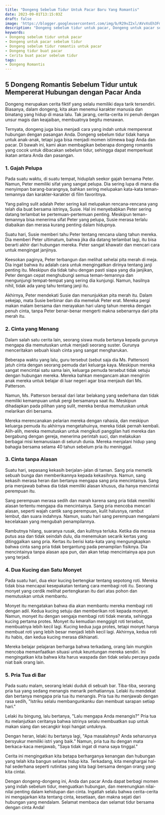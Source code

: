 ```yaml
---
title: "Dongeng Sebelum Tidur Untuk Pacar Baru Yang Romantis"
date: 2023-09-01T13:15:03Z
draft: false
image: 'https://blogger.googleusercontent.com/img/b/R29vZ2xl/AVvXsEh3Fm9LgHjT5D1z3bX6xo2wCMUThWgKT-F1Ig10NNBFH3hHB1jKOyeLhjMqh6bRn08OGT3XPqLTYnvy2UEKvgCRkdpObQB2hAlr_5QUi-03g9xs4LdMlflrsAX5v204IW7OxdxlSqTe5wU9txAl9yNZr-WgRFwlmymR-yJna-VjH7gHtTvtF1HBd8ubLdk/s360/dongeng-romantis-sebelum-tidur.jpg'
description: "Dongeng sebelum tidur untuk pacar, Dongeng untuk pacar sebelum tidur, Dongeng sebelum tidur romantis untuk pacar, Dongeng tidur buat pacar, Cerita buat pacar sebelum tidur."
keywords:
- Dongeng sebelum tidur untuk pacar
- Dongeng untuk pacar sebelum tidur
- Dongeng sebelum tidur romantis untuk pacar
- Dongeng tidur buat pacar
- Cerita buat pacar sebelum tidur
tags:
- Dongeng Romantis
---
```


## 5 Dongeng Romantis Sebelum Tidur untuk Mempererat Hubungan dengan Pacar Anda

Dongeng merupakan cerita fiktif yang selalu memiliki daya tarik tersendiri. Biasanya, dalam dongeng, kita akan menemui karakter manusia dan binatang yang hidup di masa lalu. Tak jarang, cerita-cerita ini penuh dengan unsur magis dan keajaiban, membuatnya begitu menawan.

Ternyata, dongeng juga bisa menjadi cara yang indah untuk mempererat hubungan dengan pasangan Anda. Dongeng sebelum tidur tidak hanya untuk anak-anak, tetapi juga bisa menjadi momen istimewa bagi Anda dan pacar. Di bawah ini, kami akan membagikan beberapa dongeng romantis yang cocok untuk dibacakan sebelum tidur, sehingga dapat memperkuat ikatan antara Anda dan pasangan.

### 1. Gajah Pelupa

Pada suatu waktu, di suatu tempat, hiduplah seekor gajah bernama Peter. Namun, Peter memiliki sifat yang sangat pelupa. Dia sering lupa di mana dia menyimpan barang-barangnya, bahkan sering melupakan kata-kata teman-temannya dan karakter-karakter di film favoritnya.

Yang paling sulit adalah Peter sering kali melupakan rencana-rencana yang telah dia buat bersama istrinya, Susie. Hal ini menyebabkan Peter sering datang terlambat ke pertemuan-pertemuan penting. Meskipun teman-temannya bisa menerima sifat Peter yang pelupa, Susie merasa terlalu diabaikan dan merasa kurang penting dalam hidupnya.

Suatu hari, Susie memberi tahu Peter tentang rencana ulang tahun mereka. Dia memberi Peter ultimatum, bahwa jika dia datang terlambat lagi, itu bisa berarti akhir dari hubungan mereka. Peter sangat khawatir dan mencari cara untuk mengingat janjinya.

Keesokan paginya, Peter terbangun dan melihat sehelai pita merah di meja. Dia ingat bahwa itu adalah cara untuk mengingatkan dirinya tentang janji penting itu. Meskipun dia tidak tahu dengan pasti siapa yang dia janjikan, Peter dengan cepat menghubungi semua teman-temannya dan mengunjungi tempat-tempat yang sering dia kunjungi. Namun, hasilnya nihil, tidak ada yang tahu tentang janji itu.

Akhirnya, Peter mendekati Susie dan menunjukkan pita merah itu. Dalam sekejap, mata Susie berbinar dan dia memeluk Peter erat. Mereka pergi makan malam bersama dan merayakan hari ulang tahun mereka dengan penuh cinta, tanpa Peter benar-benar mengerti makna sebenarnya dari pita merah itu.

### 2. Cinta yang Menang

Dalam salah satu cerita lain, seorang siswa muda bertanya kepada gurunya mengapa dia memutuskan untuk menjadi seorang suster. Gurunya menceritakan sebuah kisah cinta yang sangat mengharukan.

Beberapa waktu yang lalu, guru tersebut (sebut saja dia Ms. Patterson) jatuh cinta dengan seorang pemuda dari keluarga kaya. Meskipun mereka sangat mencintai satu sama lain, keluarga pemuda tersebut tidak setuju dengan hubungan mereka. Mereka bahkan mengancam akan mengirim anak mereka untuk belajar di luar negeri agar bisa menjauh dari Ms. Patterson.

Namun, Ms. Patterson berasal dari latar belakang yang sederhana dan tidak memiliki kemampuan untuk pergi bersamanya saat itu. Meskipun dihadapkan pada pilihan yang sulit, mereka berdua memutuskan untuk melarikan diri bersama.

Mereka merencanakan pelarian mereka dengan rahasia, dan meskipun keluarga pemuda itu akhirnya mengetahuinya, mereka tidak pernah kembali. Alih-alih, mereka memutuskan untuk mengikuti panggilan hati mereka dan bergabung dengan gereja, menerima perintah suci, dan melakukan berbagai misi kemanusiaan di seluruh dunia. Mereka menjalani hidup yang bahagia bersama selama 40 tahun sebelum pria itu meninggal.

### 3. Cinta tanpa Alasan

Suatu hari, sepasang kekasih berjalan-jalan di taman. Sang pria memetik sebuah bunga dan memberikannya kepada kekasihnya. Namun, sang kekasih merasa heran dan bertanya mengapa sang pria mencintainya. Sang pria menjawab bahwa dia tidak memiliki alasan khusus, dia hanya mencintai perempuan itu.

Sang perempuan merasa sedih dan marah karena sang pria tidak memiliki alasan tertentu mengapa dia mencintainya. Sang pria mencoba mencari alasan, seperti wajah cantik sang perempuan, kulit halusnya, rambut lembut, dan suara indahnya. Namun, suatu hari sang perempuan mengalami kecelakaan yang mengubah penampilannya.

Rambutnya hilang, suaranya rusak, dan kulitnya terluka. Ketika dia merasa putus asa dan tidak seindah dulu, dia menemukan secarik kertas yang ditinggalkan sang pria. Kertas itu berisi kata-kata yang mengungkapkan bahwa cinta sang pria tidak bergantung pada penampilan fisiknya. Dia mencintainya tanpa alasan apa pun, dan akan tetap mencintainya apa pun yang terjadi.

### 4. Dua Kucing dan Satu Monyet

Pada suatu hari, dua ekor kucing bertengkar tentang sepotong roti. Mereka tidak bisa mencapai kesepakatan tentang cara membagi roti itu. Seorang monyet yang cerdik melihat pertengkaran itu dari atas pohon dan memutuskan untuk membantu.

Monyet itu mengatakan bahwa dia akan membantu mereka membagi roti dengan adil. Kedua kucing setuju dan memberikan roti kepada monyet. Namun, monyet itu dengan sengaja membagi roti tidak merata, sehingga kucing pertama protes. Monyet itu kemudian menggigit roti tersebut, membuatnya lebih kecil lagi. Kucing kedua juga protes, tetapi monyet hanya membuat roti yang lebih besar menjadi lebih kecil lagi. Akhirnya, kedua roti itu habis, dan kedua kucing merasa dikhianati.

Mereka belajar pelajaran berharga bahwa terkadang, orang lain mungkin mencoba memanfaatkan situasi untuk keuntungan mereka sendiri. Ini mengingatkan kita bahwa kita harus waspada dan tidak selalu percaya pada niat baik orang lain.

### 5. Pria Tua di Bar

Pada suatu malam, seorang lelaki duduk di sebuah bar. Tiba-tiba, seorang pria tua yang sedang menangis menarik perhatiannya. Lelaki itu mendekat dan bertanya mengapa pria tua itu menangis. Pria tua itu menjawab dengan rasa sedih, "Istriku selalu membangunkanku dan membuat sarapan setiap hari."

Lelaki itu bingung, lalu bertanya, "Lalu mengapa Anda menangis?" Pria tua itu melanjutkan ceritanya bahwa istrinya selalu membuatkan sup untuk makan siang dan secangkir kopi hangat untuknya.

Dengan heran, lelaki itu bertanya lagi, "Apa masalahnya? Anda seharusnya bersyukur memiliki istri yang baik." Namun, pria tua itu dengan mata berkaca-kaca menjawab, "Saya tidak ingat di mana saya tinggal."

Cerita ini mengingatkan kita betapa berharganya kenangan dan hubungan yang telah kita bangun selama hidup kita. Terkadang, kita menghargai hal-hal sederhana seperti rutinitas yang kita bagi bersama dengan orang yang kita cintai.

Dengan dongeng-dongeng ini, Anda dan pacar Anda dapat berbagi momen yang indah sebelum tidur, menguatkan hubungan, dan merenungkan nilai-nilai penting dalam kehidupan dan cinta. Ingatlah selalu bahwa cerita-cerita ini mengajarkan kita tentang cinta, kesetiaan, dan makna sejati dari hubungan yang mendalam. Selamat membaca dan selamat tidur bersama dengan cinta Anda!